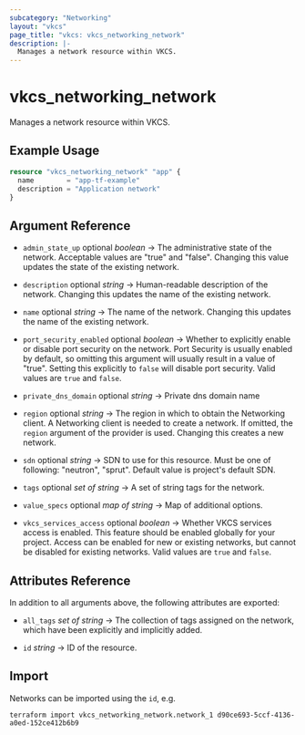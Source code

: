 ```yaml
---
subcategory: "Networking"
layout: "vkcs"
page_title: "vkcs: vkcs_networking_network"
description: |-
  Manages a network resource within VKCS.
---
```


# vkcs_networking_network

Manages a network resource within VKCS.

## Example Usage
```terraform
resource "vkcs_networking_network" "app" {
  name        = "app-tf-example"
  description = "Application network"
}
```
## Argument Reference
- `admin_state_up` optional *boolean* &rarr;  The administrative state of the network. Acceptable values are "true" and "false". Changing this value updates the state of the existing network.

- `description` optional *string* &rarr;  Human-readable description of the network. Changing this updates the name of the existing network.

- `name` optional *string* &rarr;  The name of the network. Changing this updates the name of the existing network.

- `port_security_enabled` optional *boolean* &rarr;  Whether to explicitly enable or disable port security on the network. Port Security is usually enabled by default, so omitting this argument will usually result in a value of "true". Setting this explicitly to `false` will disable port security. Valid values are `true` and `false`.

- `private_dns_domain` optional *string* &rarr;  Private dns domain name

- `region` optional *string* &rarr;  The region in which to obtain the Networking client. A Networking client is needed to create a network. If omitted, the `region` argument of the provider is used. Changing this creates a new network.

- `sdn` optional *string* &rarr;  SDN to use for this resource. Must be one of following: "neutron", "sprut". Default value is project's default SDN.

- `tags` optional *set of* *string* &rarr;  A set of string tags for the network.

- `value_specs` optional *map of* *string* &rarr;  Map of additional options.

- `vkcs_services_access` optional *boolean* &rarr;  Whether VKCS services access is enabled. This feature should be enabled globally for your project. Access can be enabled for new or existing networks, but cannot be disabled for existing networks. Valid values are `true` and `false`.


## Attributes Reference
In addition to all arguments above, the following attributes are exported:
- `all_tags` *set of* *string* &rarr;  The collection of tags assigned on the network, which have been explicitly and implicitly added.

- `id` *string* &rarr;  ID of the resource.



## Import

Networks can be imported using the `id`, e.g.

```shell
terraform import vkcs_networking_network.network_1 d90ce693-5ccf-4136-a0ed-152ce412b6b9
```
